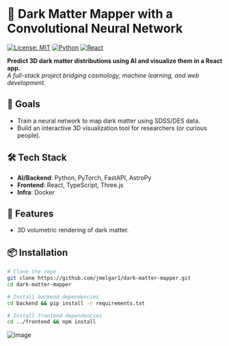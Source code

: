 # 🌌 Dark Matter Mapper with a Convolutional Neural Network

[![License: MIT](https://img.shields.io/badge/License-MIT-blue.svg)](https://opensource.org/licenses/MIT)
[![Python](https://img.shields.io/badge/Python-3.9%2B-blue)](https://python.org)
[![React](https://img.shields.io/badge/React-18%2B-blue)](https://reactjs.org)

**Predict 3D dark matter distributions using AI and visualize them in a React app.**  
*A full-stack project bridging cosmology, machine learning, and web development.*

## 🎯 Goals
- Train a neural network to map dark matter using SDSS/DES data.
- Build an interactive 3D visualization tool for researchers (or curious people).

## 🛠 Tech Stack
- **AI/Backend**: Python, PyTorch, FastAPI, AstroPy
- **Frontend**: React, TypeScript, Three.js
- **Infra**: Docker

## 🚀 Features
- 3D volumetric rendering of dark matter.

## 📦 Installation
```bash
# Clone the repo
git clone https://github.com/jmelgar1/dark-matter-mapper.git
cd dark-matter-mapper

# Install backend dependencies
cd backend && pip install -r requirements.txt

# Install frontend dependencies
cd ../frontend && npm install
```
![image](https://github.com/user-attachments/assets/25ed9783-c5c1-4806-8aa9-27abb9c05968)
